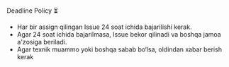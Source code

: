 Deadline Policy ⏳
- Har bir assign qilingan Issue 24 soat ichida bajarilishi kerak.
- Agar 24 soat ichida bajarilmasa, Issue bekor qilinadi va boshqa jamoa a'zosiga beriladi.
- Agar texnik muammo yoki boshqa sabab bo‘lsa, oldindan xabar berish kerak
